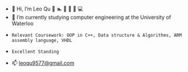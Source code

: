 - 👋 Hi, I’m Leo Qu :bubble_tea: :swimmer: :musical_keyboard: :movie_camera: :ramen: :computer:
- 🌱 I’m currently studying computer engineering at the University of Waterloo 
-     Relevant Coursework: OOP in C++, Data structure & Algorithms, ARM assembly language, VHDL
-     Excellent Standing
- 📫 leoqu9577@gmail.com
